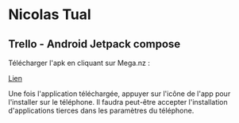 # Nicolas Tual
## Trello - Android Jetpack compose

Télécharger l'apk en cliquant sur Mega.nz :

[Lien](https://mega.nz/file/Bd1RBR7B#hlwiiG2y2-6SpPh56NMoIDXzE-iSnaFp9d7VOywa4dY)

Une fois l'application téléchargée, appuyer sur l'icône de l'app pour l'installer sur le téléphone.
Il faudra peut-être accepter l'installation d'applications tierces dans les paramètres du téléphone.
